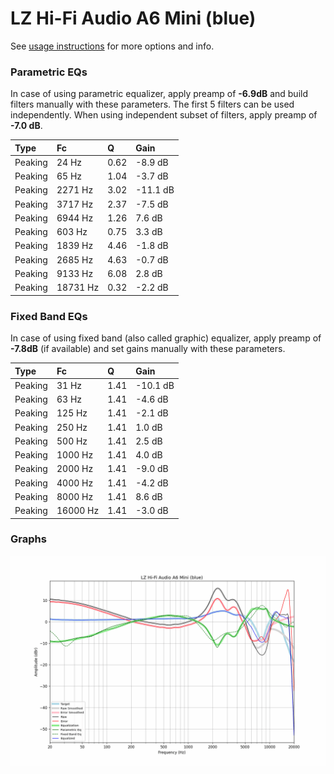 # LZ Hi-Fi Audio A6 Mini (blue)
See [usage instructions](https://github.com/jaakkopasanen/AutoEq#usage) for more options and info.

### Parametric EQs
In case of using parametric equalizer, apply preamp of **-6.9dB** and build filters manually
with these parameters. The first 5 filters can be used independently.
When using independent subset of filters, apply preamp of **-7.0 dB**.

| Type    | Fc       |    Q | Gain     |
|:--------|:---------|:-----|:---------|
| Peaking | 24 Hz    | 0.62 | -8.9 dB  |
| Peaking | 65 Hz    | 1.04 | -3.7 dB  |
| Peaking | 2271 Hz  | 3.02 | -11.1 dB |
| Peaking | 3717 Hz  | 2.37 | -7.5 dB  |
| Peaking | 6944 Hz  | 1.26 | 7.6 dB   |
| Peaking | 603 Hz   | 0.75 | 3.3 dB   |
| Peaking | 1839 Hz  | 4.46 | -1.8 dB  |
| Peaking | 2685 Hz  | 4.63 | -0.7 dB  |
| Peaking | 9133 Hz  | 6.08 | 2.8 dB   |
| Peaking | 18731 Hz | 0.32 | -2.2 dB  |

### Fixed Band EQs
In case of using fixed band (also called graphic) equalizer, apply preamp of **-7.8dB**
(if available) and set gains manually with these parameters.

| Type    | Fc       |    Q | Gain     |
|:--------|:---------|:-----|:---------|
| Peaking | 31 Hz    | 1.41 | -10.1 dB |
| Peaking | 63 Hz    | 1.41 | -4.6 dB  |
| Peaking | 125 Hz   | 1.41 | -2.1 dB  |
| Peaking | 250 Hz   | 1.41 | 1.0 dB   |
| Peaking | 500 Hz   | 1.41 | 2.5 dB   |
| Peaking | 1000 Hz  | 1.41 | 4.0 dB   |
| Peaking | 2000 Hz  | 1.41 | -9.0 dB  |
| Peaking | 4000 Hz  | 1.41 | -4.2 dB  |
| Peaking | 8000 Hz  | 1.41 | 8.6 dB   |
| Peaking | 16000 Hz | 1.41 | -3.0 dB  |

### Graphs
![](./LZ%20Hi-Fi%20Audio%20A6%20Mini%20(blue).png)